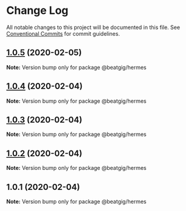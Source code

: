 # Change Log

All notable changes to this project will be documented in this file.
See [Conventional Commits](https://conventionalcommits.org) for commit guidelines.

## [1.0.5](https://github.com/beatgig/midi/tree/master/packages/hermes/compare/@beatgig/hermes@1.0.4...@beatgig/hermes@1.0.5) (2020-02-05)

**Note:** Version bump only for package @beatgig/hermes





## [1.0.4](https://github.com/beatgig/midi/tree/master/packages/hermes/compare/@beatgig/hermes@1.0.3...@beatgig/hermes@1.0.4) (2020-02-04)

**Note:** Version bump only for package @beatgig/hermes





## [1.0.3](https://github.com/beatgig/midi/tree/master/packages/hermes/compare/@beatgig/hermes@1.0.2...@beatgig/hermes@1.0.3) (2020-02-04)

**Note:** Version bump only for package @beatgig/hermes





## [1.0.2](https://beatgig.com/midi/hermes/compare/@beatgig/hermes@1.0.1...@beatgig/hermes@1.0.2) (2020-02-04)

**Note:** Version bump only for package @beatgig/hermes





## 1.0.1 (2020-02-04)

**Note:** Version bump only for package @beatgig/hermes
